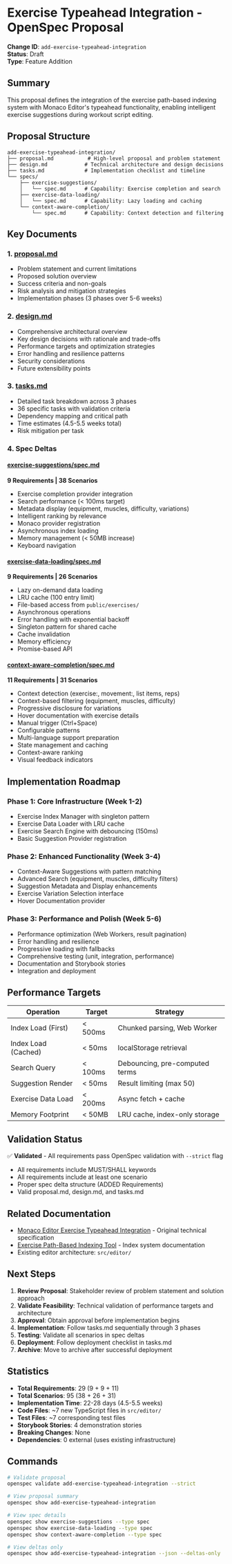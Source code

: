 # Exercise Typeahead Integration - OpenSpec Proposal

**Change ID**: `add-exercise-typeahead-integration`  
**Status**: Draft  
**Type**: Feature Addition

## Summary

This proposal defines the integration of the exercise path-based indexing system with Monaco Editor's typeahead functionality, enabling intelligent exercise suggestions during workout script editing.

## Proposal Structure

```
add-exercise-typeahead-integration/
├── proposal.md           # High-level proposal and problem statement
├── design.md            # Technical architecture and design decisions
├── tasks.md             # Implementation checklist and timeline
└── specs/
    ├── exercise-suggestions/
    │   └── spec.md      # Capability: Exercise completion and search
    ├── exercise-data-loading/
    │   └── spec.md      # Capability: Lazy loading and caching
    └── context-aware-completion/
        └── spec.md      # Capability: Context detection and filtering
```

## Key Documents

### 1. [proposal.md](./proposal.md)
- Problem statement and current limitations
- Proposed solution overview
- Success criteria and non-goals
- Risk analysis and mitigation strategies
- Implementation phases (3 phases over 5-6 weeks)

### 2. [design.md](./design.md)
- Comprehensive architectural overview
- Key design decisions with rationale and trade-offs
- Performance targets and optimization strategies
- Error handling and resilience patterns
- Security considerations
- Future extensibility points

### 3. [tasks.md](./tasks.md)
- Detailed task breakdown across 3 phases
- 36 specific tasks with validation criteria
- Dependency mapping and critical path
- Time estimates (4.5-5.5 weeks total)
- Risk mitigation per task

### 4. Spec Deltas

#### [exercise-suggestions/spec.md](./specs/exercise-suggestions/spec.md)
**9 Requirements | 38 Scenarios**

- Exercise completion provider integration
- Search performance (< 100ms target)
- Metadata display (equipment, muscles, difficulty, variations)
- Intelligent ranking by relevance
- Monaco provider registration
- Asynchronous index loading
- Memory management (< 50MB increase)
- Keyboard navigation

#### [exercise-data-loading/spec.md](./specs/exercise-data-loading/spec.md)
**9 Requirements | 26 Scenarios**

- Lazy on-demand data loading
- LRU cache (100 entry limit)
- File-based access from `public/exercises/`
- Asynchronous operations
- Error handling with exponential backoff
- Singleton pattern for shared cache
- Cache invalidation
- Memory efficiency
- Promise-based API

#### [context-aware-completion/spec.md](./specs/context-aware-completion/spec.md)
**11 Requirements | 31 Scenarios**

- Context detection (exercise:, movement:, list items, reps)
- Context-based filtering (equipment, muscles, difficulty)
- Progressive disclosure for variations
- Hover documentation with exercise details
- Manual trigger (Ctrl+Space)
- Configurable patterns
- Multi-language support preparation
- State management and caching
- Context-aware ranking
- Visual feedback indicators

## Implementation Roadmap

### Phase 1: Core Infrastructure (Week 1-2)
- Exercise Index Manager with singleton pattern
- Exercise Data Loader with LRU cache
- Exercise Search Engine with debouncing (150ms)
- Basic Suggestion Provider registration

### Phase 2: Enhanced Functionality (Week 3-4)
- Context-Aware Suggestions with pattern matching
- Advanced Search (equipment, muscles, difficulty filters)
- Suggestion Metadata and Display enhancements
- Exercise Variation Selection interface
- Hover Documentation provider

### Phase 3: Performance and Polish (Week 5-6)
- Performance optimization (Web Workers, result pagination)
- Error handling and resilience
- Progressive loading with fallbacks
- Comprehensive testing (unit, integration, performance)
- Documentation and Storybook stories
- Integration and deployment

## Performance Targets

| Operation | Target | Strategy |
|-----------|--------|----------|
| Index Load (First) | < 500ms | Chunked parsing, Web Worker |
| Index Load (Cached) | < 50ms | localStorage retrieval |
| Search Query | < 100ms | Debouncing, pre-computed terms |
| Suggestion Render | < 50ms | Result limiting (max 50) |
| Exercise Data Load | < 200ms | Async fetch + cache |
| Memory Footprint | < 50MB | LRU cache, index-only storage |

## Validation Status

✅ **Validated** - All requirements pass OpenSpec validation with `--strict` flag

- All requirements include MUST/SHALL keywords
- All requirements include at least one scenario
- Proper spec delta structure (ADDED Requirements)
- Valid proposal.md, design.md, and tasks.md

## Related Documentation

- [Monaco Editor Exercise Typeahead Integration](../../../docs/monaco-editor-exercise-typeahead-integration.md) - Original technical specification
- [Exercise Path-Based Indexing Tool](../../../docs/exercise-path-indexing-tool.md) - Index system documentation
- Existing editor architecture: `src/editor/`

## Next Steps

1. **Review Proposal**: Stakeholder review of problem statement and solution approach
2. **Validate Feasibility**: Technical validation of performance targets and architecture
3. **Approval**: Obtain approval before implementation begins
4. **Implementation**: Follow tasks.md sequentially through 3 phases
5. **Testing**: Validate all scenarios in spec deltas
6. **Deployment**: Follow deployment checklist in tasks.md
7. **Archive**: Move to archive after successful deployment

## Statistics

- **Total Requirements**: 29 (9 + 9 + 11)
- **Total Scenarios**: 95 (38 + 26 + 31)
- **Implementation Time**: 22-28 days (4.5-5.5 weeks)
- **Code Files**: ~7 new TypeScript files in `src/editor/`
- **Test Files**: ~7 corresponding test files
- **Storybook Stories**: 4 demonstration stories
- **Breaking Changes**: None
- **Dependencies**: 0 external (uses existing infrastructure)

## Commands

```bash
# Validate proposal
openspec validate add-exercise-typeahead-integration --strict

# View proposal summary
openspec show add-exercise-typeahead-integration

# View spec details
openspec show exercise-suggestions --type spec
openspec show exercise-data-loading --type spec
openspec show context-aware-completion --type spec

# View deltas only
openspec show add-exercise-typeahead-integration --json --deltas-only
```
